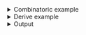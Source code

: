 <details><summary>Combinatoric example</summary>

```no_run
#[derive(Debug, Clone)]
pub struct Options {
    version: Option<usize>,
    feature: Option<String>,
}
pub fn options() -> OptionParser<Options> {
    let version = long("version").argument("VERS").optional();
    let feature = long("feature").argument("FEAT").optional();
    construct!(Options { version, feature }).to_options()
}
```

</details>
<details><summary>Derive example</summary>

```no_run
#[derive(Debug, Clone, Bpaf)]
#[bpaf(options)]
pub struct Options {
    #[bpaf(argument("VERS"))]
    version: Option<usize>,
    #[bpaf(argument("FEAT"))]
    feature: Option<String>,
}
```

</details>
<details><summary>Output</summary>

`bpaf` encases optional arguments in usage with `[]`


<div class='bpaf-doc'>
$ app --help<br>
<b>Usage</b>: <tt><b>app</b></tt> [<tt><b>--version</b></tt>=<tt><i>VERS</i></tt>] [<tt><b>--feature</b></tt>=<tt><i>FEAT</i></tt>]<div>
<b>Available options:</b></div><dl><dt><tt><b>    --version</b></tt>=<tt><i>VERS</i></tt></dt>
<dt><tt><b>    --feature</b></tt>=<tt><i>FEAT</i></tt></dt>
<dt><tt><b>-h</b></tt>, <tt><b>--help</b></tt></dt>
<dd>Prints help information</dd>
</dl>

<style>
div.bpaf-doc {
    padding: 14px;
    background-color:var(--code-block-background-color);
    font-family: mono;
    margin-bottom: 0.75em;
}
div.bpaf-doc dt { margin-left: 1em; }
div.bpaf-doc dd { margin-left: 3em; }
div.bpaf-doc dl { margin-top: 0; padding-left: 1em; }
div.bpaf-doc  { padding-left: 1em; }
</style>
</div>


Missing arguments are turned into None


<div class='bpaf-doc'>
$ app <br>
Options { version: None, feature: None }
</div>


Present values are `Some`


<div class='bpaf-doc'>
$ app --version 10<br>
Options { version: Some(10), feature: None }
</div>


As usual you can specify both


<div class='bpaf-doc'>
$ app --version 10 --feature feat<br>
Options { version: Some(10), feature: Some("feat") }
</div>

</details>